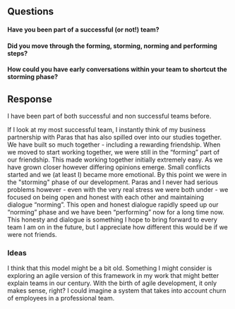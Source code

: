 ## Questions

#### Have you been part of a successful (or not!) team?
#### Did you move through the forming, storming, norming and performing steps?
#### How could you have early conversations within your team to shortcut the storming phase?

## Response

I have been part of both successful and non successful teams before.

If I look at my most successful team, I instantly think of my business partnership with Paras that has also spilled over into our studies together. We have built so much together - including a rewarding friendship. When we moved to start working together, we were still in the “forming” part of our friendship. This made working together initially extremely easy. As we have grown closer however differing opinions emerge. Small conflicts started and we (at least I) became more emotional. By this point we were in the "storming" phase of our development. Paras and I never had serious problems however - even with the very real stress we were both under - we focused on being open and honest with each other and maintaining dialogue “norming”. This open and honest dialogue rapidly speed up our “norming” phase and we have been “performing” now for a long time now. This honesty and dialogue is something I hope to bring forward to every team I am on in the future, but I appreciate how different this would be if we were not friends.

### Ideas

I think that this model might be a bit old.
Something I might consider is exploring an agile version of this framework in my work that might better explain teams in our century. With the birth of agile development, it only makes sense, right? I could imagine a system that takes into account churn of employees in a professional team.

